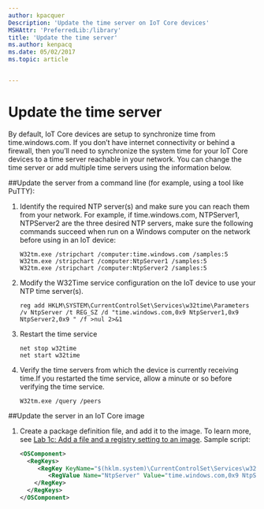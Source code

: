```yaml
---
author: kpacquer
Description: 'Update the time server on IoT Core devices'
MSHAttr: 'PreferredLib:/library'
title: 'Update the time server'
ms.author: kenpacq
ms.date: 05/02/2017
ms.topic: article


---
```


# Update the time server

By default, IoT Core devices are setup to synchronize time from time.windows.com.  If you don’t have internet connectivity or behind a firewall, then you’ll need to synchronize the system time for your IoT Core devices to a time server reachable in your network.  You can change the time server or add multiple time servers using the information below.

##Update the server from a command line (for example, using a tool like PuTTY):

1.	 Identify the required NTP server(s) and make sure you can reach them from your network. For example, if time.windows.com, NTPServer1, NTPServer2 are the three desired NTP servers, make sure the following commands succeed when run on a Windows computer on the network before using in an IoT device:
     ```
     W32tm.exe /stripchart /computer:time.windows.com /samples:5
     W32tm.exe /stripchart /computer:NtpServer1 /samples:5
     W32tm.exe /stripchart /computer:NtpServer2 /samples:5
     ```

2.	Modify the W32Time service configuration on the IoT device to use your NTP time server(s).
	```
    reg add HKLM\SYSTEM\CurrentControlSet\Services\w32time\Parameters /v NtpServer /t REG_SZ /d "time.windows.com,0x9 NtpServer1,0x9 NtpServer2,0x9 " /f >nul 2>&1
	```

3.	Restart the time service
	```
    net stop w32time
    net start w32time
	```

4.	Verify the time servers from which the device is currently receiving time.If you restarted the time service, allow a minute or so before verifying the time service.
	```
    W32tm.exe /query /peers
	```

##Update the server in an IoT Core image

1.	Create a package definition file, and add it to the image. To learn more, see [Lab 1c: Add a file and a registry setting to an image](add-a-registry-setting-to-an-image.md). Sample script: 

	``` xml
    <OSComponent> 
      <RegKeys> 
         <RegKey KeyName="$(hklm.system)\CurrentControlSet\Services\w32time\Parameters">
            <RegValue Name="NtpServer" Value="time.windows.com,0x9 NtpServer1,0x9 NtpServer2,0x9" Type="REG_SZ"/>
        </RegKey>
      </RegKeys>
    </OSComponent>
    ```
